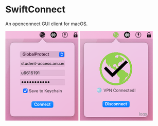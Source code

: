 # SwiftConnect

An openconnect GUI client for macOS.

![Screenshot](screenshots/login.png) ![Screenshot](screenshots/connected.png)

